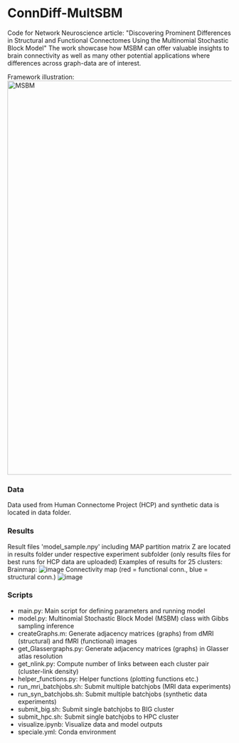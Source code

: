 # ConnDiff-MultSBM
Code for Network Neuroscience article: "Discovering Prominent Differences in Structural and Functional Connectomes Using the Multinomial Stochastic Block Model"
The work showcase how MSBM can offer valuable insights to brain connectivity as well as many other potential applications where differences across graph-data are of interest.

Framework illustration:
<img width="885" alt="MSBM" src="https://github.com/Ninaiskov/ConnDiff-MSBM/assets/67420369/bb37427d-9c2f-4314-a682-1fde41611626">

### Data
Data used from Human Connectome Project (HCP) and synthetic data is located in data folder.

### Results
Result files 'model_sample.npy' including MAP partition matrix Z are located in results folder under respective experiment subfolder (only results files for best runs for HCP data are uploaded)
Examples of results for 25 clusters:
Brainmap:
![image](https://github.com/Ninaiskov/ConnDiff-MSBM/assets/67420369/8f78b617-2057-4b2b-8c21-d6263ed7ad42)
Connectivity map (red = functional conn., blue = structural conn.)
![image](https://github.com/Ninaiskov/ConnDiff-MSBM/assets/67420369/03e23d70-2970-4c3b-88ed-1c0f31b9c88e)


### Scripts
- main.py: Main script for defining parameters and running model
- model.py: Multinomial Stochastic Block Model (MSBM) class with Gibbs sampling inference
- createGraphs.m: Generate adjacency matrices (graphs) from dMRI (structural) and fMRI (functional) images
- get_Glassergraphs.py: Generate adjacency matrices (graphs) in Glasser atlas resolution
- get_nlink.py: Compute number of links between each cluster pair (cluster-link density)
- helper_functions.py: Helper functions (plotting functions etc.)
- run_mri_batchjobs.sh: Submit multiple batchjobs (MRI data experiments)
- run_syn_batchjobs.sh: Submit multiple batchjobs (synthetic data experiments)
- submit_big.sh: Submit single batchjobs to BIG cluster
- submit_hpc.sh: Submit single batchjobs to HPC cluster
- visualize.ipynb: Visualize data and model outputs
- speciale.yml: Conda environment
